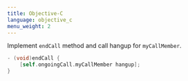 ```yaml
---
title: Objective-C
language: objective_c
menu_weight: 2
---
```


Implement `endCall` method and call hangup for `myCallMember`.

```objective-c
- (void)endCall {
    [self.ongoingCall.myCallMember hangup];
}
```
